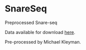 # SnareSeq
Preprocessed Snare-seq

Data available for download [here](https://www.dropbox.com/sh/5s6lwec11i0gzpd/AAB9-UuEs6RoF7UrtTQIb_xVa?dl=0).

Pre-processed by Michael Kleyman.
